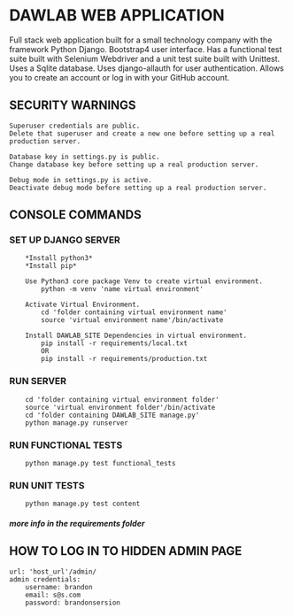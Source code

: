 # DAWLAB WEB APPLICATION
<p>
Full stack web application built for a small technology company with the framework Python Django. Bootstrap4 user interface. Has a functional test suite built with Selenium Webdriver and a unit test suite built with Unittest. Uses a Sqlite database. Uses django-allauth for user authentication. Allows you to create an account or log in with your GitHub account.
</p>

## SECURITY WARNINGS

    Superuser credentials are public.
    Delete that superuser and create a new one before setting up a real production server.

    Database key in settings.py is public.
    Change database key before setting up a real production server.

    Debug mode in settings.py is active.
    Deactivate debug mode before setting up a real production server.


## CONSOLE COMMANDS 

### SET UP DJANGO SERVER
        *Install python3*
        *Install pip*

        Use Python3 core package Venv to create virtual environment.
            python -m venv 'name virtual environment'

        Activate Virtual Environment.
            cd 'folder containing virtual environment name'
            source 'virtual environment name'/bin/activate
            
        Install DAWLAB_SITE Dependencies in virtual environment.
            pip install -r requirements/local.txt 
            OR
            pip install -r requirements/production.txt

### RUN SERVER
        cd 'folder containing virtual environment folder'
        source 'virtual environment folder'/bin/activate
        cd 'folder containing DAWLAB_SITE manage.py'
        python manage.py runserver

### RUN FUNCTIONAL TESTS
        python manage.py test functional_tests

### RUN UNIT TESTS
        python manage.py test content

#### *more info in the requirements folder*


## HOW TO LOG IN TO HIDDEN ADMIN PAGE

    url: 'host_url'/admin/
    admin credentials:
        username: brandon
        email: s@s.com
        password: brandonsersion
